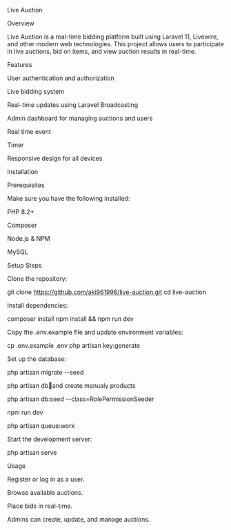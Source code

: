 Live Auction

Overview

Live Auction is a real-time bidding platform built using Laravel 11, Livewire, and other modern web technologies. This project allows users to participate in live auctions, bid on items, and view auction results in real-time.

Features

User authentication and authorization

Live bidding system

Real-time updates using Laravel Broadcasting

Admin dashboard for managing auctions and users

Real time event 

Timer

Responsive design for all devices

Installation

Prerequisites

Make sure you have the following installed:

PHP 8.2+

Composer

Node.js & NPM

MySQL 

Setup Steps

Clone the repository:

git clone https://github.com/aki961996/live-auction.git
cd live-auction

Install dependencies:

composer install
npm install && npm run dev

Copy the .env.example file and update environment variables:

cp .env.example .env
php artisan key:generate

Set up the database:

php artisan migrate --seed

php artisan db🌱and create manualy products

php artisan db:seed --class=RolePermissionSeeder

npm run dev

php artisan queue:work

Start the development server:

php artisan serve

Usage

Register or log in as a user.

Browse available auctions.

Place bids in real-time.

Admins can create, update, and manage auctions.




